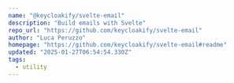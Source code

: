```yaml
---
name: "@keycloakify/svelte-email"
description: "Build emails with Svelte"
repo_url: "https://github.com/keycloakify/svelte-email"
author: "Luca Peruzzo"
homepage: "https://github.com/keycloakify/svelte-email#readme"
updated: "2025-01-27T06:54:54.330Z"
tags: 
  - utility
---
```


